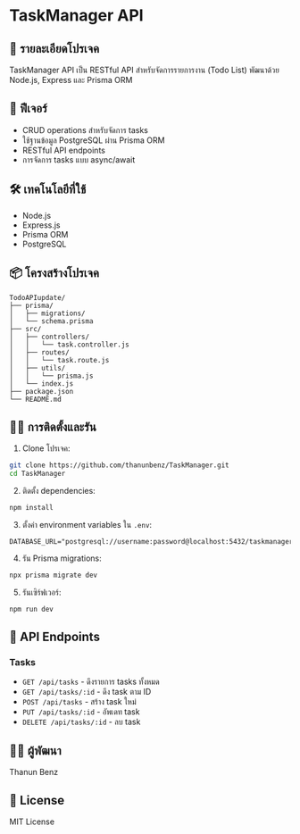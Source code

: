 # TaskManager API

## 📝 รายละเอียดโปรเจค
TaskManager API เป็น RESTful API สำหรับจัดการรายการงาน (Todo List) พัฒนาด้วย Node.js, Express และ Prisma ORM

## 🚀 ฟีเจอร์
- CRUD operations สำหรับจัดการ tasks
- ใช้ฐานข้อมูล PostgreSQL ผ่าน Prisma ORM
- RESTful API endpoints
- การจัดการ tasks แบบ async/await

## 🛠 เทคโนโลยีที่ใช้
- Node.js
- Express.js
- Prisma ORM
- PostgreSQL

## 📦 โครงสร้างโปรเจค
```
TodoAPIupdate/
├── prisma/
│   ├── migrations/
│   └── schema.prisma
├── src/
│   ├── controllers/
│   │   └── task.controller.js
│   ├── routes/
│   │   └── task.route.js
│   ├── utils/
│   │   └── prisma.js
│   └── index.js
├── package.json
└── README.md
```

## 🏃‍♂️ การติดตั้งและรัน

1. Clone โปรเจค:
```bash
git clone https://github.com/thanunbenz/TaskManager.git
cd TaskManager
```

2. ติดตั้ง dependencies:
```bash
npm install
```

3. ตั้งค่า environment variables ใน `.env`:
```
DATABASE_URL="postgresql://username:password@localhost:5432/taskmanager"
```

4. รัน Prisma migrations:
```bash
npx prisma migrate dev
```

5. รันเซิร์ฟเวอร์:
```bash
npm run dev
```

## 📡 API Endpoints

### Tasks
- `GET /api/tasks` - ดึงรายการ tasks ทั้งหมด
- `GET /api/tasks/:id` - ดึง task ตาม ID
- `POST /api/tasks` - สร้าง task ใหม่
- `PUT /api/tasks/:id` - อัพเดท task
- `DELETE /api/tasks/:id` - ลบ task

## 👨‍💻 ผู้พัฒนา
Thanun Benz

## 📄 License
MIT License 